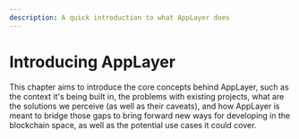 ```yaml
---
description: A quick introduction to what AppLayer does
---
```


# Introducing AppLayer

This chapter aims to introduce the core concepts behind AppLayer, such as the context it's being built in, the problems with existing projects, what are the solutions we perceive (as well as their caveats), and how AppLayer is meant to bridge those gaps to bring forward new ways for developing in the blockchain space, as well as the potential use cases it could cover.
